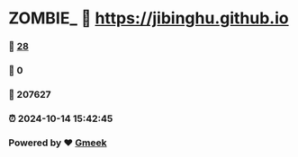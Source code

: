# ZOMBIE_ :link: https://jibinghu.github.io 
### :page_facing_up: [28](https://jibinghu.github.io/tag.html) 
### :speech_balloon: 0 
### :hibiscus: 207627 
### :alarm_clock: 2024-10-14 15:42:45 
### Powered by :heart: [Gmeek](https://github.com/Meekdai/Gmeek)
